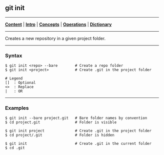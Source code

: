 ## git init
________________________________________________________________________________
[**Content**](../../README.md) |
[**Intro**](../../01-Introduction/introduction.md) |
[**Concepts**](../../02-Concepts/concepts.md) |
[**Operations**](../../03-Operations/operations.md) |
[**Dictionary**](../../04-Appendix/dictionary.md)
________________________________________________________________________________

Creates a new repository in a given project folder. 

-------------------------------------------------------------------------------
### Syntax
```
$ git init <repo> --bare        # Create a repo folder
$ git init <project>            # Create .git in the project folder

# Legend
[]  : Optional
<>  : Replace
|   : OR
```

-------------------------------------------------------------------------------
### Examples
```shell
$ git init --bare project.git   # Bare folder names by convention
$ cd project.git                # Folder is visible

$ git init project              # Create .git in the project folder
$ cd project/.git               # Folder is hidden

$ git init                      # Create .git in the current folder
$ cd .git
```